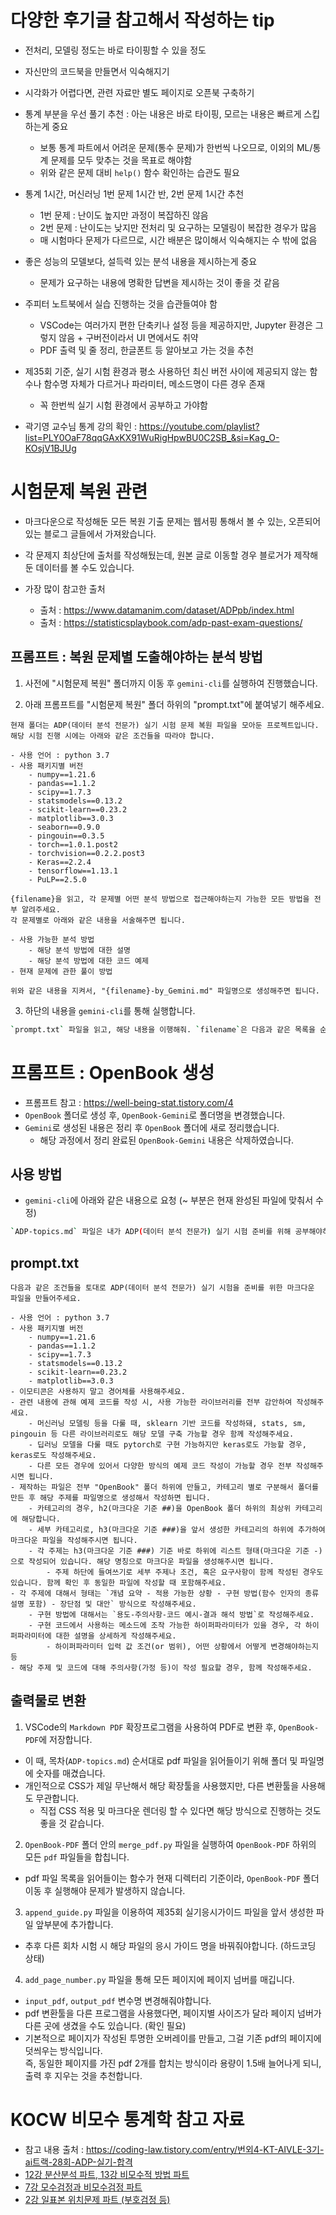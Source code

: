 # 다양한 후기글 참고해서 작성하는 tip

- 전처리, 모델링 정도는 바로 타이핑할 수 있을 정도
- 자신만의 코드북을 만들면서 익숙해지기
- 시각화가 어렵다면, 관련 자료만 별도 페이지로 오픈북 구축하기
- 통계 부분을 우선 풀기 추천 : 아는 내용은 바로 타이핑, 모르는 내용은 빠르게 스킵하는게 중요
  - 보통 통계 파트에서 어려운 문제(통수 문제)가 한번씩 나오므로, 이외의 ML/통계 문제를 모두 맞추는 것을 목표로 해야함
  - 위와 같은 문제 대비 `help()` 함수 확인하는 습관도 필요
- 통계 1시간, 머신러닝 1번 문제 1시간 반, 2번 문제 1시간 추천
  - 1번 문제 : 난이도 높지만 과정이 복잡하진 않음
  - 2번 문제 : 난이도는 낮지만 전처리 및 요구하는 모델링이 복잡한 경우가 많음
  - 매 시험마다 문제가 다르므로, 시간 배분은 많이해서 익숙해지는 수 밖에 없음
- 좋은 성능의 모델보다, 설득력 있는 분석 내용을 제시하는게 중요
  - 문제가 요구하는 내용에 명확한 답변을 제시하는 것이 좋을 것 같음
- 주피터 노트북에서 실습 진행하는 것을 습관들여야 함
  - VSCode는 여러가지 편한 단축키나 설정 등을 제공하지만, Jupyter 환경은 그렇지 않음 + 구버전이라서 UI 면에서도 취약
  - PDF 출력 및 줄 정리, 한글폰트 등 알아보고 가는 것을 추천
- 제35회 기준, 실기 시험 환경과 평소 사용하던 최신 버전 사이에 제공되지 않는 함수나 함수명 자체가 다르거나 파라미터, 메소드명이 다른 경우 존재
  - 꼭 한번씩 실기 시험 환경에서 공부하고 가야함

- 곽기영 교수님 통계 강의 확인 : <https://youtube.com/playlist?list=PLY0OaF78qqGAxKX91WuRigHpwBU0C2SB_&si=Kag_O-KOsjV1BJUg>

# 시험문제 복원 관련

- 마크다운으로 작성해둔 모든 복원 기출 문제는 웹서핑 통해서 볼 수 있는, 오픈되어 있는 블로그 글들에서 가져왔습니다.
- 각 문제지 최상단에 출처를 작성해뒀는데, 원본 글로 이동할 경우 블로거가 제작해둔 데이터를 볼 수도 있습니다.

- 가장 많이 참고한 출처
    - 출처 : <https://www.datamanim.com/dataset/ADPpb/index.html>
    - 출처 : <https://statisticsplaybook.com/adp-past-exam-questions/>

## 프롬프트 : 복원 문제별 도출해야하는 분석 방법

1. 사전에 "시험문제 복원" 폴더까지 이동 후 `gemini-cli`를 실행하여 진행했습니다.

2. 아래 프롬프트를 "시험문제 복원" 폴더 하위의 "prompt.txt"에 붙여넣기 해주세요.
```
현재 폴더는 ADP(데이터 분석 전문가) 실기 시험 문제 복원 파일을 모아둔 프로젝트입니다.
해당 시험 진행 시에는 아래와 같은 조건들을 따라야 합니다.

- 사용 언어 : python 3.7
- 사용 패키지별 버전
    - numpy==1.21.6
    - pandas==1.1.2
    - scipy==1.7.3
    - statsmodels==0.13.2
    - scikit-learn==0.23.2
    - matplotlib==3.0.3
    - seaborn==0.9.0
    - pingouin==0.3.5
    - torch==1.0.1.post2
    - torchvision==0.2.2.post3
    - Keras==2.2.4
    - tensorflow==1.13.1
    - PuLP==2.5.0

{filename}을 읽고, 각 문제별 어떤 분석 방법으로 접근해야하는지 가능한 모든 방법을 전부 알려주세요.
각 문제별로 아래와 같은 내용을 서술해주면 됩니다.

- 사용 가능한 분석 방법
    - 해당 분석 방법에 대한 설명
    - 해당 분석 방법에 대한 코드 예제
- 현재 문제에 관한 풀이 방법

위와 같은 내용을 지켜서, "{filename}-by_Gemini.md" 파일명으로 생성해주면 됩니다.
```

3. 하단의 내용을 `gemini-cli`를 통해 실행합니다.
```bash
`prompt.txt` 파일을 읽고, 해당 내용을 이행해줘. `filename`은 다음과 같은 목록을 순차적으로 순회하면서 prompt를 진행하면 돼. ["제24회.md", "제25회.md", "제26회.md", "제27회.md", "제28회.md", "제29회.md", "제30회.md", "제31회.md", "제33회.md"].
```

# 프롬프트 : OpenBook 생성

- 프롬프트 참고 : <https://well-being-stat.tistory.com/4>
- `OpenBook` 폴더로 생성 후, `OpenBook-Gemini`로 폴더명을 변경했습니다.
- `Gemini`로 생성된 내용은 정리 후 `OpenBook` 폴더에 새로 정리했습니다.
  - 해당 과정에서 정리 완료된 `OpenBook-Gemini` 내용은 삭제하였습니다.

## 사용 방법

- `gemini-cli`에 아래와 같은 내용으로 요청 (~ 부분은 현재 완성된 파일에 맞춰서 수정)

```bash
`ADP-topics.md` 파일은 내가 ADP(데이터 분석 전문가) 실기 시험 준비를 위해 공부해야하는 주제를 정리해둔 파일입니다. 해당 내용을 `prompt.txt` 파일의 요구사항을 참고하여 진행해주세요. 현재 `ADP-topics.md` 파일의 ~~번째 줄의 ~~~ 내용까지 제작 완료했으니, 그 이후부터 `prompt.txt`의 요구사항에 맞춰 진행해주시면 됩니다.
```

## prompt.txt

```
다음과 같은 조건들을 토대로 ADP(데이터 분석 전문가) 실기 시험을 준비를 위한 마크다운 파일을 만들어주세요.

- 사용 언어 : python 3.7
- 사용 패키지별 버전
    - numpy==1.21.6
    - pandas==1.1.2
    - scipy==1.7.3
    - statsmodels==0.13.2
    - scikit-learn==0.23.2
    - matplotlib==3.0.3
- 이모티콘은 사용하지 말고 경어체를 사용해주세요.
- 관련 내용에 관해 예제 코드를 작성 시, 사용 가능한 라이브러리를 전부 감안하여 작성해주세요.
    - 머신러닝 모델링 등을 다룰 때, sklearn 기반 코드를 작성하돼, stats, sm, pingouin 등 다른 라이브러리로도 해당 모델 구축 가능할 경우 함께 작성해주세요.
    - 딥러닝 모델을 다룰 때도 pytorch로 구현 가능하지만 keras로도 가능할 경우, keras로도 작성해주세요.
    - 다른 모든 경우에 있어서 다양한 방식의 예제 코드 작성이 가능할 경우 전부 작성해주시면 됩니다.
- 제작하는 파일은 전부 "OpenBook" 폴더 하위에 만들고, 카테고리 별로 구분해서 폴더를 만든 후 해당 주제를 파일명으로 생성해서 작성하면 됩니다.
    - 카테고리의 경우, h2(마크다운 기준 ##)을 OpenBook 폴더 하위의 최상위 카테고리에 해당합니다.
    - 세부 카테고리로, h3(마크다운 기준 ###)을 앞서 생성한 카테고리의 하위에 추가하여 마크다운 파일을 작성해주시면 됩니다.
    - 각 주제는 h3(마크다운 기준 ###) 기준 바로 하위에 리스트 형태(마크다운 기준 -)으로 작성되어 있습니다. 해당 명칭으로 마크다운 파일을 생성해주시면 됩니다.
        - 주제 하단에 들여쓰기로 세부 주제나 조건, 혹은 요구사항이 함께 작성된 경우도 있습니다. 함께 확인 후 동일한 파일에 작성할 때 포함해주세요.
- 각 주제에 대해서 형태는 `개념 요약 - 적용 가능한 상황 - 구현 방법(함수 인자의 종류 설명 포함) - 장단점 및 대안` 방식으로 작성해주세요.
    - 구현 방법에 대해서는 `용도-주의사항-코드 예시-결과 해석 방법`로 작성해주세요.
    - 구현 코드에서 사용하는 메소드에 조작 가능한 하이퍼파라미터가 있을 경우, 각 하이퍼파라미터에 대한 설명을 상세하게 작성해주세요.
        - 하이퍼파라미터 입력 값 조건(or 범위), 어떤 상황에서 어떻게 변경해야하는지 등
- 해당 주제 및 코드에 대해 주의사항(가정 등)이 작성 필요할 경우, 함께 작성해주세요.
```

## 출력물로 변환

1. VSCode의 `Markdown PDF` 확장프로그램을 사용하여 PDF로 변환 후, `OpenBook-PDF`에 저장합니다.
  - 이 때, 목차(`ADP-topics.md`) 순서대로 pdf 파일을 읽어들이기 위해 폴더 및 파일명에 숫자를 매겼습니다.
  - 개인적으로 CSS가 제일 무난해서 해당 확장툴을 사용했지만, 다른 변환툴을 사용해도 무관합니다.
    - 직접 CSS 적용 및 마크다운 렌더링 할 수 있다면 해당 방식으로 진행하는 것도 좋을 것 같습니다.
2. `OpenBook-PDF` 폴더 안의 `merge_pdf.py` 파일을 실행하여 `OpenBook-PDF` 하위의 모든 `pdf` 파일들을 합칩니다.
  - pdf 파일 목록을 읽어들이는 함수가 현재 디렉터리 기준이라, `OpenBook-PDF` 폴더 이동 후 실행해야 문제가 발생하지 않습니다.
3. `append_guide.py` 파일을 이용하여 제35회 실기응시가이드 파일을 앞서 생성한 파일 앞부분에 추가합니다.
  - 추후 다른 회차 시험 시 해당 파일의 응시 가이드 명을 바꿔줘야합니다. (하드코딩 상태)
4. `add_page_number.py` 파일을 통해 모든 페이지에 페이지 넘버를 매깁니다.
  - `input_pdf`, `output_pdf` 변수명 변경해줘야합니다.
  - pdf 변환툴을 다른 프로그램을 사용했다면, 페이지별 사이즈가 달라 페이지 넘버가 다른 곳에 생겼을 수도 있습니다. (확인 필요)
  - 기본적으로 페이지가 작성된 투명한 오버레이를 만들고, 그걸 기존 pdf의 페이지에 덧씌우는 방식입니다.<br>
    즉, 동일한 페이지를 가진 pdf 2개를 합치는 방식이라 용량이 1.5배 늘어나게 되니, 출력 후 지우는 것을 추천합니다.

# KOCW 비모수 통계학 참고 자료

- 참고 내용 출처 : <https://coding-law.tistory.com/entry/번외4-KT-AIVLE-3기-ai트랙-28회-ADP-실기-합격>
- [12강 분산분석 파트, 13강 비모수적 방법 파트](http://www.kocw.net/home/cview.do?mty=p&kemId=1004752)
- [7강 모수검정과 비모수검정 파트](http://www.kocw.net/home/cview.do?mty=p&kemId=865635&ar=link_gil)
- [2강 일표본 위치문제 파트 (부호검정 등)](http://www.kocw.net/home/cview.do?cid=7cc3a7f9daa84276)
